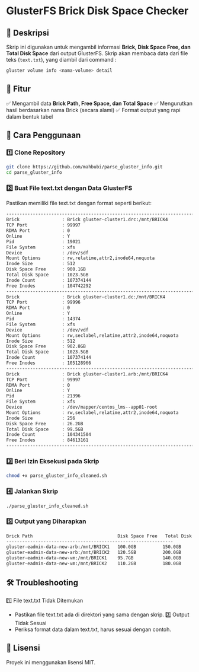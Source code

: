 
# GlusterFS Brick Disk Space Checker

## 📌 Deskripsi
Skrip ini digunakan untuk mengambil informasi **Brick, Disk Space Free, dan Total Disk Space** dari output GlusterFS. Skrip akan membaca data dari file teks (`text.txt`), yang diambil dari command :
```bash
gluster volume info <nama-volume> detail
```
## 📜 Fitur
✅ Mengambil data **Brick Path, Free Space, dan Total Space**
✅ Mengurutkan hasil berdasarkan nama Brick (secara alami)
✅ Format output yang rapi dalam bentuk tabel

## 🚀 Cara Penggunaan

### 1️⃣ **Clone Repository**
```bash
git clone https://github.com/mahbubi/parse_gluster_info.git
cd parse_gluster_info
```
### 2️⃣ Buat File text.txt dengan Data GlusterFS
Pastikan memiliki file text.txt dengan format seperti berikut:
```bash
------------------------------------------------------------------------------
Brick                : Brick gluster-cluster1.drc:/mnt/BRICK4
TCP Port             : 99997
RDMA Port            : 0
Online               : Y
Pid                  : 19021
File System          : xfs
Device               : /dev/sdf
Mount Options        : rw,relatime,attr2,inode64,noquota
Inode Size           : 512
Disk Space Free      : 900.1GB
Total Disk Space     : 1023.5GB
Inode Count          : 107374144
Free Inodes          : 104742292
------------------------------------------------------------------------------
Brick                : Brick gluster-cluster1.dc:/mnt/BRICK4
TCP Port             : 99996
RDMA Port            : 0
Online               : Y
Pid                  : 14374
File System          : xfs
Device               : /dev/vdf
Mount Options        : rw,seclabel,relatime,attr2,inode64,noquota
Inode Size           : 512
Disk Space Free      : 902.8GB
Total Disk Space     : 1023.5GB
Inode Count          : 107374144
Free Inodes          : 105128966
------------------------------------------------------------------------------
Brick                : Brick gluster-cluster1.arb:/mnt/BRICK4
TCP Port             : 99997
RDMA Port            : 0
Online               : Y
Pid                  : 21396
File System          : xfs
Device               : /dev/mapper/centos_lms--app01-root
Mount Options        : rw,seclabel,relatime,attr2,inode64,noquota
Inode Size           : 256
Disk Space Free      : 26.2GB
Total Disk Space     : 99.5GB
Inode Count          : 104341504
Free Inodes          : 84613161
------------------------------------------------------------------------------
```
### 3️⃣ Beri Izin Eksekusi pada Skrip
```bash
chmod +x parse_gluster_info_cleaned.sh
```
### 4️⃣ Jalankan Skrip
```bash
./parse_gluster_info_cleaned.sh
```
### 5️⃣ Output yang Diharapkan
```bash
Brick Path                                Disk Space Free   Total Disk Space  
---------------------------------------------------------------
gluster-eadmin-data-new-arb:/mnt/BRICK1   100.0GB          150.0GB         
gluster-eadmin-data-new-arb:/mnt/BRICK2   120.5GB          200.0GB         
gluster-eadmin-data-new-vm:/mnt/BRICK1    95.7GB           140.0GB         
gluster-eadmin-data-new-vm:/mnt/BRICK2    110.2GB          180.0GB         
```
## 🛠 Troubleshooting
1️⃣ File text.txt Tidak Ditemukan
- Pastikan file text.txt ada di direktori yang sama dengan skrip.
2️⃣ Output Tidak Sesuai
- Periksa format data dalam text.txt, harus sesuai dengan contoh.
## 📜 Lisensi
Proyek ini menggunakan lisensi MIT.
